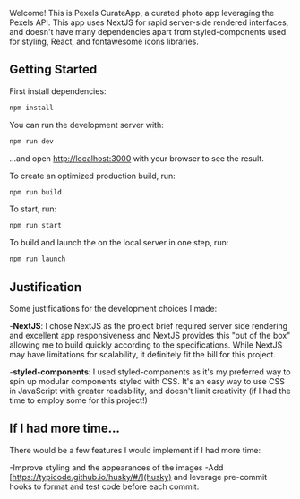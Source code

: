 Welcome! This is Pexels CurateApp, a curated photo app leveraging the Pexels API.
This app uses NextJS for rapid server-side rendered interfaces, and doesn't have many dependencies apart from styled-components used for styling, React, and fontawesome icons libraries.

## Getting Started

First install dependencies:

```bash
npm install
```

You can run the development server with:

```bash
npm run dev
```

...and open [http://localhost:3000](http://localhost:3000) with your browser to see the result.

To create an optimized production build, run:

```bash
npm run build
```

To start, run:

```bash
npm run start
```

To build and launch the on the local server in one step, run:

```bash
npm run launch
```

## Justification

Some justifications for the development choices I made:

-**NextJS**: I chose NextJS as the project brief required server side rendering and excellent app responsiveness and NextJS provides this "out of the box" allowing me to build quickly according to the specifications. While NextJS may have limitations for scalability, it definitely fit the bill for this project.

-**styled-components**: I used styled-components as it's my preferred way to spin up modular components styled with CSS. It's an easy way to use CSS in JavaScript with greater readability, and doesn't limit creativity (if I had the time to employ some for this project!)

## If I had more time...

There would be a few features I would implement if I had more time:

-Improve styling and the appearances of the images
-Add [https://typicode.github.io/husky/#/](husky) and leverage pre-commit hooks to format and test code before each commit.
